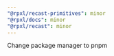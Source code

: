 ```yaml
---
"@rpxl/recast-primitives": minor
"@rpxl/docs": minor
"@rpxl/recast": minor
---
```


Change package manager to pnpm
